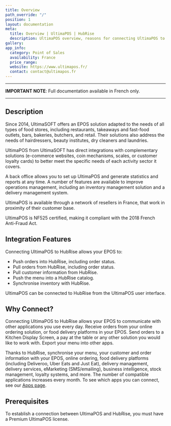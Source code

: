 ```yaml
---
title: Overview
path_override: "/"
position: 1
layout: documentation
meta:
  title: Overview | UltimaPOS | HubRise
  description: UltimaPOS overview, reasons for connecting UltimaPOS to HubRise and summary of integrated features. Synchronise data between your EPOS and your other apps.
gallery:
app_info:
  category: Point of Sales
  availability: France
  price_range:
  website: https://www.ultimapos.fr/
  contact: contact@ultimapos.fr
---
```


---

**IMPORTANT NOTE**: Full documentation available <Link to="/fr/apps/ultimapos" addLocalePrefix={false}>in French only</Link>.

---

## Description

Since 2014, UltimaSOFT offers an EPOS solution adapted to the needs of all types of food stores, including restaurants, takeaways and fast-food outlets, bars, bakeries, butchers, and retail. Their solutions also address the needs of hairdressers, beauty institutes, dry cleaners and laundries.

UltimaPOS from UltimaSOFT has direct integrations with complementary solutions (e-commerce websites, coin mechanisms, scales, or customer loyalty cards) to better meet the specific needs of each activity sector it covers.

A back office allows you to set up UltimaPOS and generate statistics and reports at any time. A number of features are available to improve operations management, including an inventory management solution and a delivery management system.

UltimaPOS is available through a network of resellers in France, that work in proximity of their customer base.

UltimaPOS is NF525 certified, making it compliant with the 2018 French Anti-Fraud Act.

## Integration Features

Connecting UltimaPOS to HubRise allows your EPOS to:

- Push orders into HubRise, including order status.
- Pull orders from HubRise, including order status.
- Pull customer information from HubRise.
- Push the menu into a HubRise catalog.
- Synchronise inventory with HubRise.

UltimaPOS can be connected to HubRise from the UltimaPOS user interface.

## Why Connect?

Connecting UltimaPOS to HubRise allows your EPOS to communicate with other applications you use every day. Receive orders from your online ordering solution, or food delivery platforms in your EPOS. Send orders to a Kitchen Display Screen, a pay at the table or any other solution you would like to work with. Export your menu into other apps.

Thanks to HubRise, synchronise your menu, your customer and order information with your EPOS, online ordering, food delivery platforms (including Deliveroo, Uber Eats and Just Eat), delivery management, delivery services, eMarketing (SMS/emailing), business intelligence, stock management, loyalty systems, and more. The number of compatible applications increases every month. To see which apps you can connect, see our [Apps page](/apps).

## Prerequisites

To establish a connection between UltimaPOS and HubRise, you must have a Premium UltimaPOS license.
